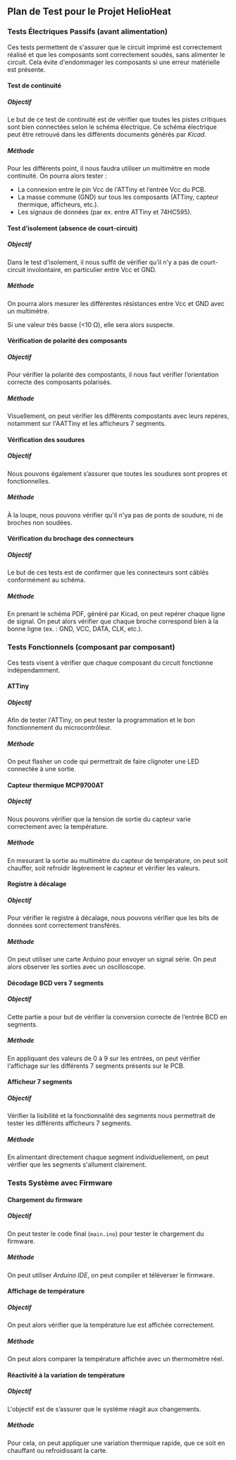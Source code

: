 ## Plan de Test pour le Projet HelioHeat

### Tests Électriques Passifs (avant alimentation)

Ces tests permettent de s'assurer que le circuit imprimé est correctement
réalisé et que les composants sont correctement soudés, sans alimenter le
circuit. Cela évite d'endommager les composants si une erreur matérielle est
présente.

#### Test de continuité

##### Objectif

Le but de ce test de continuité est de vérifier que toutes les pistes critiques
sont bien connectées selon le schéma électrique. Ce schéma électrique peut être
retrouvé dans les différents documents générés par *Kicad*.

##### Méthode

Pour les différents point, il nous faudra utiliser un multimètre en mode
continuité. On pourra alors tester :

* La connexion entre le pin Vcc de l'ATTiny et l’entrée Vcc du PCB.
* La masse commune (GND) sur tous les composants (ATTiny, capteur thermique,
  afficheurs, etc.).
* Les signaux de données (par ex. entre ATTiny et 74HC595).

#### Test d’isolement (absence de court-circuit)

##### Objectif

Dans le test d'isolement, il nous suffit de vérifier qu’il n’y a pas de
court-circuit involontaire, en particulier entre Vcc et GND.

##### Méthode

On pourra alors mesurer les différentes résistances entre Vcc et GND avec un
multimètre.

Si une valeur très basse (<10 Ω), elle sera alors suspecte.

#### Vérification de polarité des composants

##### Objectif

Pour vérifier la polarité des compostants, il nous faut vérifier l’orientation
correcte des composants polarisés.

##### Méthode

Visuellement, on peut vérifier les différents compostants avec leurs repères,
notamment sur l'AATTiny et les afficheurs 7 segments.

#### Vérification des soudures

##### Objectif

Nous pouvons également s’assurer que toutes les soudures sont propres et
fonctionnelles.

##### Méthode

À la loupe, nous pouvons vérifier qu'il n'ya pas de ponts de soudure, ni de
broches non soudées.

#### Vérification du brochage des connecteurs

##### Objectif

Le but de ces tests est de confirmer que les connecteurs sont câblés
conformément au schéma.

##### Méthode

En prenant le schéma PDF, généré par Kicad, on peut repérer chaque ligne de
signal. On peut alors vérifier que chaque broche correspond bien à la bonne
ligne (ex. : GND, VCC, DATA, CLK, etc.).

### Tests Fonctionnels (composant par composant)

Ces tests visent à vérifier que chaque composant du circuit fonctionne
indépendamment.

#### ATTiny

##### Objectif

Afin de tester l'ATTiny, on peut tester la programmation et le bon
fonctionnement du microcontrôleur.

##### Méthode

On peut flasher un code qui permettrait de faire clignoter une LED connectée à
une sortie.

#### Capteur thermique MCP9700AT

##### Objectif

Nous pouvons vérifier que la tension de sortie du capteur varie correctement
avec la température.

##### Méthode

En mesurant la sortie au multimètre du capteur de température, on peut soit
chauffer, soit refroidir lègèrement le capteur et vérifier les valeurs.

#### Registre à décalage

##### Objectif

Pour vérifier le registre à décalage, nous pouvons vérifier que les bits de
données sont correctement transférés.

##### Méthode

On peut utiliser une carte Arduino pour envoyer un signal série. On peut alors
observer les sorties avec un oscilloscope.

#### Décodage BCD vers 7 segments

##### Objectif

Cette partie a pour but de vérifier la conversion correcte de l’entrée BCD en
segments.

##### Méthode

En appliquant des valeurs de 0 à 9 sur les entrées, on peut vérifier
l'affichage sur les différents 7 segments présents sur le PCB.

#### Afficheur 7 segments

##### Objectif

Vérifier la lisibilité et la fonctionnalité des segments nous permettrait de
tester les différents afficheurs 7 segments.

##### Méthode

En alimentant directement chaque segment individuellement, on peut vérifier que
les segments s'allument clairement.

### Tests Système avec Firmware

#### Chargement du firmware

##### Objectif

On peut tester le code final (`main.ino`) pour tester le chargement du firmware.

##### Méthode

On peut utiliser *Arduino IDE*, on peut compiler et téléverser le firmware.

#### Affichage de température

##### Objectif

On peut alors vérifier que la température lue est affichée correctement.

##### Méthode

On peut alors comparer la température affichée avec un thermomètre réel.

#### Réactivité à la variation de température

##### Objectif

L'objectif est de s’assurer que le système réagit aux changements.

##### Méthode

Pour cela, on peut appliquer une variation thermique rapide, que ce soit en
chauffant ou refroidissant la carte.
